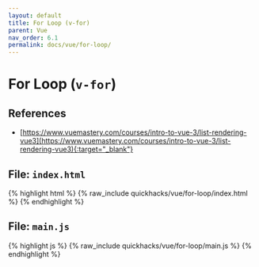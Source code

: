 ```yaml
---
layout: default
title: For Loop (v-for)
parent: Vue
nav_order: 6.1
permalink: docs/vue/for-loop/
---
```


# For Loop (`v-for`)

## References

- [https://www.vuemastery.com/courses/intro-to-vue-3/list-rendering-vue3](https://www.vuemastery.com/courses/intro-to-vue-3/list-rendering-vue3){:target="_blank"}

## File: `index.html`

{% highlight html %}
{% raw_include quickhacks/vue/for-loop/index.html %}
{% endhighlight %}

## File: `main.js`

{% highlight js %}
{% raw_include quickhacks/vue/for-loop/main.js %}
{% endhighlight %}

